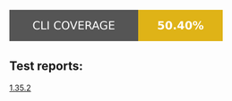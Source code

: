 <a href="cli_coverage.json"><img src="cli_coverage_badge.svg"></a><br/>
<h2>Test reports:</h2><p>
<a href="reports/1.35.2">1.35.2</a><br/>
